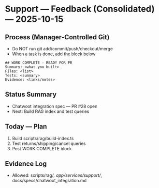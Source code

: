 # Support — Feedback (Consolidated) — 2025-10-15

## Process (Manager-Controlled Git)
- Do NOT run git add/commit/push/checkout/merge
- When a task is done, add the block below

```
## WORK COMPLETE - READY FOR PR
Summary: <what you built>
Files: <list>
Tests: <summary>
Evidence: <links/notes>
```

## Status Summary
- Chatwoot integration spec — PR #28 open
- Next: Build RAG index and test queries

## Today — Plan
1) Build scripts/rag/build-index.ts
2) Test returns/shipping/cancel queries
3) Post WORK COMPLETE block

## Evidence Log
- Allowed: scripts/rag/*, app/services/support/*, docs/specs/chatwoot_integration.md

